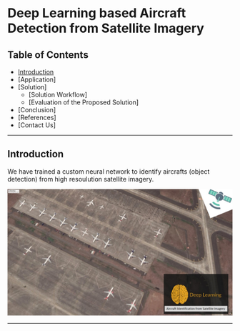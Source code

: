 # Deep Learning based Aircraft Detection from Satellite Imagery

## Table of Contents ##

* [Introduction](https://github.com/Karthikkannan-AI/Deep-Learning-based-Aircraft-Detection-from-satellite-imagery/blob/main/README.md#introduction)
* [Application]
* [Solution]
  * [Solution Workflow]
  * [Evaluation of the Proposed Solution]
* [Conclusion]
* [References]
* [Contact Us]

- - - -

## Introduction  ##

We have trained a custom neural network to identify aircrafts (object detection) from high resoulution satellite imagery.

<img src="https://github.com/Karthikkannan-AI/Deep-Learning-based-Aircraft-Detection-from-satellite-imagery/blob/main/resources/Introduction.jpeg?raw=true">


- - - -

